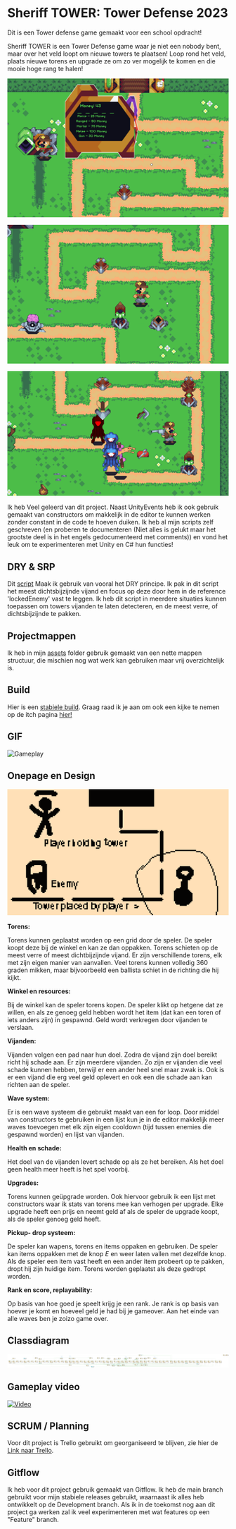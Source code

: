 # Sheriff TOWER: Tower Defense 2023

Dit is een Tower defense game gemaakt voor een school opdracht!

Sheriff TOWER is een Tower Defense game waar je niet een nobody bent, maar over het veld loopt om nieuwe towers te plaatsen!
Loop rond het veld, plaats nieuwe torens en upgrade ze om zo ver mogelijk te komen en die mooie hoge rang te halen! 

![Shop menu](Documentation/Screenshots/Screenshot-2.png)

![Towers](Documentation/Screenshots/Screenshot-3.png)

![Enemies!](Documentation/Screenshots/Screenshot-4.png)

Ik heb Veel geleerd van dit project. Naast UnityEvents heb ik ook gebruik gemaakt van constructors om makkelijk in de editor te kunnen werken zonder constant in de code te hoeven duiken.
Ik heb al mijn scripts zelf geschreven (en proberen te documenteren (Niet alles is gelukt maar het grootste deel is in het engels gedocumenteerd met comments)) en vond het leuk om te experimenteren met Unity en C# hun functies!


## DRY & SRP

Dit [script](Assets/Scripts/Enviroment/Game_elements/Towers/TowerDetection.cs) Maak ik gebruik van vooral het DRY principe. Ik pak in dit script het meest dichtsbijzijnde vijand en focus op deze door hem in de reference 'lockedEnemy' vast te leggen.
Ik heb dit script in meerdere situaties kunnen toepassen om towers vijanden te laten detecteren, en de meest verre, of dichtsbijzijnde te pakken.


## Projectmappen 

Ik heb in mijn [assets](Assets) folder gebruik gemaakt van een nette mappen structuur, die mischien nog wat werk kan gebruiken maar vrij overzichtelijk is.


## Build

Hier is een [stabiele build](Assets/Builds/Release/SherrifTower_Game_Windows-ver_1.1.zip).
Graag raad ik je aan om ook een kijke te nemen op de itch pagina [hier!](https://tenseven.itch.io/sheriff-tower)


## GIF

![Gameplay](Documentation/Screenshots/Sheriff-TOWER_shortGif.gif)


## Onepage en Design

![Messy onepage](Documentation/Onepage.png)

**Torens:**

Torens kunnen geplaatst worden op een grid door de speler. De speler koopt deze bij de winkel en kan ze dan oppakken. Torens schieten op de meest verre of meest dichtbijzijnde vijand. Er zijn verschillende torens, elk met zijn eigen manier van aanvallen. Veel torens kunnen volledig 360 graden mikken, maar bijvoorbeeld een ballista schiet in de richting die hij kijkt.


**Winkel en resources:**

Bij de winkel kan de speler torens kopen. De speler klikt op hetgene dat ze willen, en als ze genoeg geld hebben wordt het item (dat kan een toren of iets anders zijn) in gespawnd. Geld wordt verkregen door vijanden te verslaan.


**Vijanden:**

Vijanden volgen een pad naar hun doel. Zodra de vijand zijn doel bereikt richt hij schade aan. Er zijn meerdere vijanden. Zo zijn er vijanden die veel schade kunnen hebben, terwijl er een ander heel snel maar zwak is. Ook is er een vijand die erg veel geld oplevert en ook een die schade aan kan richten aan de speler.


**Wave system:**

Er is een wave systeem die gebruikt maakt van een for loop. Door middel van constructors te gebruiken in een lijst kun je in de editor makkelijk meer waves toevoegen met elk zijn eigen cooldown (tijd tussen enemies die gespawnd worden) en lijst van vijanden. 


**Health en schade:** 

Het doel van de vijanden levert schade op als ze het bereiken. Als het doel geen health meer heeft is het spel voorbij.


**Upgrades:**

Torens kunnen geüpgrade worden. Ook hiervoor gebruik ik een lijst met constructors waar ik stats van torens mee kan verhogen per upgrade. Elke upgrade heeft een prijs en neemt geld af als de speler de upgrade koopt, als de speler genoeg geld heeft.


**Pickup- drop systeem:**

De speler kan wapens, torens en items oppaken en gebruiken. De speler kan items oppakken met de knop *E* en weer laten vallen met dezelfde knop. Als de speler een item vast heeft en een ander item probeert op te pakken, dropt hij zijn huidige item. Torens worden geplaatst als deze gedropt worden.


**Rank en score, replayability:**

Op basis van hoe goed je speelt krijg je een rank. Je rank is op basis van hoever je komt en hoeveel geld je had bij je gameover. Aan het einde van alle waves ben je zoizo game over.


## Classdiagram

![Messy class diagram](https://github.com/Tenseven-107/SheriffTOWER_game/blob/main/Documentation/ProjectClassDiagram.png?raw=true)


## Gameplay video

[![Video](https://img.youtube.com/vi/ZHllaeo2enQ/maxresdefault.jpg)](https://www.youtube.com/watch?v=ZHllaeo2enQ)


## SCRUM / Planning

Voor dit project is Trello gebruikt om georganiseerd te blijven, zie hier de [Link naar Trello](https://trello.com/b/Ce2oFOk0/tower-defense).


## Gitflow

Ik heb voor dit project gebruik gemaakt van Gitflow. Ik heb de main branch gebruikt voor mijn stabiele releases gebruikt, waarnaast ik alles heb ontwikkelt op de Development branch. 
Als ik in de toekomst nog aan dit project ga werken zal ik veel experimenteren met wat features op een "Feature" branch.
